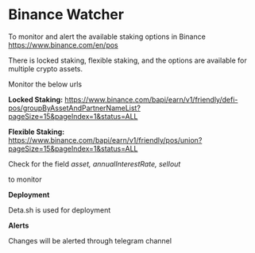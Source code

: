# Binance Watcher

To monitor and alert the available staking options in Binance
https://www.binance.com/en/pos

There is locked staking, flexible staking, and the options are available for multiple crypto assets.

Monitor the below urls

**Locked Staking:**
https://www.binance.com/bapi/earn/v1/friendly/defi-pos/groupByAssetAndPartnerNameList?pageSize=15&pageIndex=1&status=ALL

**Flexible Staking:**
https://www.binance.com/bapi/earn/v1/friendly/pos/union?pageSize=15&pageIndex=1&status=ALL

Check for the field
_asset,
annualInterestRate,
sellout_

to monitor

**Deployment**

Deta.sh is used for deployment

**Alerts**

Changes will be alerted through telegram channel
